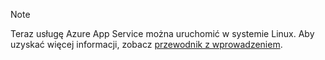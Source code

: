 > [!NOTE]
> Teraz usługę Azure App Service można uruchomić w systemie Linux. Aby uzyskać więcej informacji, zobacz [przewodnik z wprowadzeniem](../articles/app-service/app-service-linux-readme.md).
> 
> 



<!--HONumber=Nov16_HO2-->


